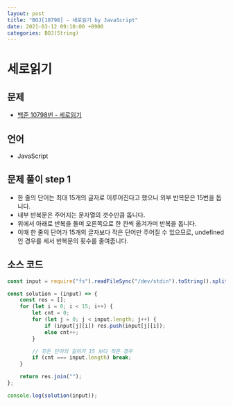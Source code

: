 ```yaml
---
layout: post
title: "BOJ[10798] - 세로읽기 by JavaScript"
date: 2021-03-12 09:10:00 +0900
categories: BOJ(String)
---
```


# 세로읽기

## 문제

- [백준 10798번 - 세로읽기](https://www.acmicpc.net/problem/10798)

## 언어

- JavaScript

## 문제 풀이 step 1

- 한 줄의 단어는 최대 15개의 글자로 이루어진다고 했으니 외부 반복문은 15번을 돕니다.
- 내부 반복문은 주어지는 문자열의 갯수만큼 돕니다.
- 위에서 아래로 반복을 돌며 오른쪽으로 한 칸씩 옮겨가며 반복을 돕니다.
- 이때 한 줄의 단어가 15개의 글자보다 작은 단어만 주어질 수 있으므로, undefined인 경우를 세서 반복문의 횟수를 줄여줍니다.

## 소스 코드

```jsx
const input = require("fs").readFileSync("/dev/stdin").toString().split("\n");

const solution = (input) => {
	const res = [];
	for (let i = 0; i < 15; i++) {
		let cnt = 0;
		for (let j = 0; j < input.length; j++) {
			if (input[j][i]) res.push(input[j][i]);
			else cnt++;
		}

		// 모든 단어의 길이가 15 보다 작은 경우
		if (cnt === input.length) break;
	}

	return res.join("");
};

console.log(solution(input));
```
